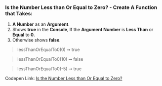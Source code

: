 ### Is the Number Less than Or Equal to Zero?  - Create A Function that Takes: 

1. **A Number** as an **Argument**. 
1. Shows **true** in the **Console**, If the **Argument Number** is **Less Than** or **Equal** to **0**.
1. Otherwise shows **false**.

> lessThanOrEqualTo0(0) ➞ true

> lessThanOrEqualTo0(10) ➞ false

> lessThanOrEqualTo0(-5) ➞ true

Codepen Link: [Is the Number Less than Or Equal to Zero?](https://codepen.io/javascriptstudent/pen/EJEwza)